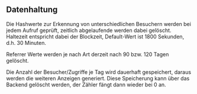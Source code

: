 ## Datenhaltung

Die Hashwerte zur Erkennung von unterschiedlichen Besuchern werden bei jedem Aufruf 
geprüft, zeitlich abgelaufende werden dabei gelöscht. Haltezeit entspricht dabei 
der Blockzeit, Default-Wert ist 1800 Sekunden, d.h. 30 Minuten.

Referrer Werte werden je nach Art derzeit nach 90 bzw. 120 Tagen gelöscht.

Die Anzahl der Besucher/Zugriffe je Tag wird dauerhaft gespeichert, daraus werden 
die weiteren Anzeigen generiert. Diese Speicherung kann über das Backend gelöscht 
werden, der Zähler fängt dann wieder bei 0 an.
